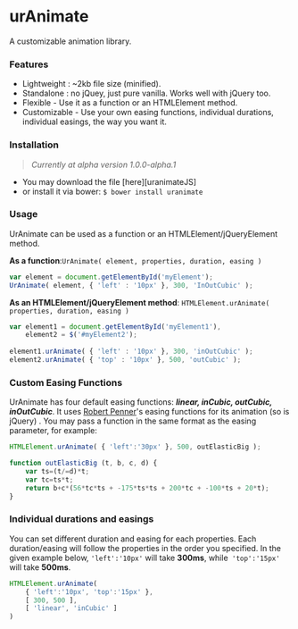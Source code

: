 # urAnimate
A customizable animation library.



### Features
- Lightweight : ~2kb file size (minified).
- Standalone : no jQuey, just pure vanilla. Works well with jQuery too.
- Flexible - Use it as a function or an HTMLElement method.
- Customizable - Use your own easing functions, individual durations, individual easings, the way you want it.

### Installation
> *Currently at alpha version 1.0.0-alpha.1*

- You may download the file [here][uranimateJS]
- or install it via bower: `$ bower install uranimate`


### Usage
UrAnimate can be used as a function or an HTMLElement/jQueryElement method.

**As a function**:`UrAnimate( element, properties, duration, easing )`
```js
var element = document.getElementById('myElement');
UrAnimate( element, { 'left' : '10px' }, 300, 'InOutCubic' );
```
**As an HTMLElement/jQueryElement method**: 
`HTMLElement.urAnimate( properties, duration, easing )`
```js
var element1 = document.getElementById('myElement1'),
    element2 = $('#myElement2');
	
element1.urAnimate( { 'left' : '10px' }, 300, 'inOutCubic' );
element2.urAnimate( { 'top' : '10px' }, 500, 'outCubic' );
```

### Custom Easing Functions
UrAnimate has four default easing functions: ***linear, inCubic, outCubic, inOutCubic***. It uses [Robert Penner][RobertPenner]'s easing functions for its animation (so is jQuery) . You may pass a function in the same format as the easing parameter, for example:

[RobertPenner]: <http://robertpenner.com/easing/>

```js
HTMLElement.urAnimate( { 'left':'30px' }, 500, outElasticBig );

function outElasticBig (t, b, c, d) {
    var ts=(t/=d)*t;
    var tc=ts*t;
    return b+c*(56*tc*ts + -175*ts*ts + 200*tc + -100*ts + 20*t);
}
```


### Individual durations and easings

You can set different duration and easing for each properties. Each duration/easing will follow the properties in the order you specified. In the given example below, `'left':'10px'` will take **300ms**, while` 'top':'15px'` will take **500ms**.

```js
HTMLElement.urAnimate(
    { 'left':'10px', 'top':'15px' },
    [ 300, 500 ],
    [ 'linear', 'inCubic' ]
)
```
